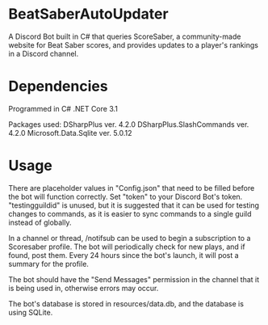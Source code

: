 # BeatSaberAutoUpdater
A Discord Bot built in C# that queries ScoreSaber, a community-made website for Beat Saber scores, and provides updates to a player's rankings in a Discord channel.

# Dependencies
Programmed in C# .NET Core 3.1

Packages used:
DSharpPlus ver. 4.2.0
DSharpPlus.SlashCommands ver. 4.2.0
Microsoft.Data.Sqlite ver. 5.0.12

# Usage
There are placeholder values in "Config.json" that need to be filled before the bot will function correctly.
Set "token" to your Discord Bot's token. "testingguildid" is unused, but it is suggested that it can be used for testing changes to commands, as it is easier to sync commands to a single guild instead of globally.

In a channel or thread, /notifsub <ScoresaberID> can be used to begin a subscription to a Scoresaber profile. The bot will periodically check for new plays, and if found, post them.
Every 24 hours since the bot's launch, it will post a summary for the profile.

The bot should have the "Send Messages" permission in the channel that it is being used in, otherwise errors may occur.

The bot's database is stored in resources/data.db, and the database is using SQLite.
